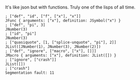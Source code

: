 It's like json but with functions. Truly one of the lisps of all time.

```
; ["def", "id", ["f", ["x"], "x"]]
JFunc { arguments: ["x"], definition: JSymbol("x") }
; ["def", "pi", 3]
JNumber(3)
; ["id", "pi"]
JNumber(3)
; ["quasiquote", [1, ["splice-unquote", "pi"], 2]]
JList([JNumber(1), JNumber(3), JNumber(2)])
; ["def", "ignore", ["macro", ["x"], []]]
JMacro { arguments: ["x"], definition: JList([]) }
; ["ignore", ["crash"]]
JList([])
; ["crash"]
Segmentation fault: 11
```